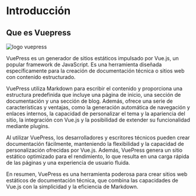 # Introducción

## Que es Vuepress

<!-- ![vuepress logo](https://res.cloudinary.com/practicaldev/image/fetch/s--4rzSWEBw--/c_imagga_scale,f_auto,fl_progressive,h_420,q_auto,w_1000/https://dev-to-uploads.s3.amazonaws.com/i/mmyhy7vbcz9lk3u7h6z1.png) -->

<!-- <center><img src='https://res.cloudinary.com/practicaldev/image/fetch/s--4rzSWEBw--/c_imagga_scale,f_auto,fl_progressive,h_420,q_auto,w_1000/https://dev-to-uploads.s3.amazonaws.com/i/mmyhy7vbcz9lk3u7h6z1.png' width='500px'/></center> -->

![logo vuepress](/assets/vuepress-logo.png)

VuePress es un generador de sitios estáticos impulsado por Vue.js, un popular framework de JavaScript. Es una herramienta diseñada específicamente para la creación de documentación técnica o sitios web con contenido estructurado.

VuePress utiliza Markdown para escribir el contenido y proporciona una estructura predefinida que incluye una página de inicio, una sección de documentación y una sección de blog. Además, ofrece una serie de características y ventajas, como la generación automática de navegación y enlaces internos, la capacidad de personalizar el tema y la apariencia del sitio, la integración con Vue.js y la posibilidad de extender su funcionalidad mediante plugins.

Al utilizar VuePress, los desarrolladores y escritores técnicos pueden crear documentación fácilmente, manteniendo la flexibilidad y la capacidad de personalización ofrecidas por Vue.js. Además, VuePress genera un sitio estático optimizado para el rendimiento, lo que resulta en una carga rápida de las páginas y una experiencia de usuario fluida.

En resumen, VuePress es una herramienta poderosa para crear sitios web estáticos de documentación técnica, que combina las capacidades de Vue.js con la simplicidad y la eficiencia de Markdown.